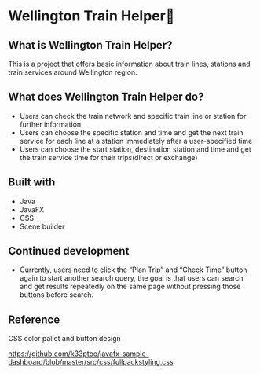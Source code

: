 # Wellington Train Helper🚆

## What is Wellington Train Helper?

This is a project that offers basic information about train lines, stations and train services around Wellington region.

## What does Wellington Train Helper do?

- Users can check the train network and specific train line or station for further information
- Users can choose the specific station and time and get the next train service for each line at a station immediately after a user-specified time
- Users can choose the start station, destination station and time and get the train service time for their trips(direct or exchange)

## Built with

- Java
- JavaFX
- CSS
- Scene builder

## Continued development

- Currently, users need to click the “Plan Trip” and “Check Time” button again to start another search query, the goal is that users can search and get results repeatedly on the same page without pressing those buttons before search.

## Reference

CSS color pallet and button design

https://github.com/k33ptoo/javafx-sample-dashboard/blob/master/src/css/fullpackstyling.css